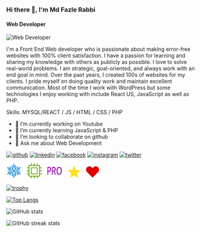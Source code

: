 ### Hi there 👋, I'm Md Fazle Rabbi
#### Web Developer
![Web Developer](https://media.licdn.com/dms/image/v2/D4E16AQEYzmL9vKSa9Q/profile-displaybackgroundimage-shrink_350_1400/B4EZU98EDYHUAY-/0/1740500912605?e=1746057600&v=beta&t=WVw_C_OJ2xNJ3PxekbK3y-B6L0GfQ16ja3BJmtKuhDo)

I'm a Front End Web developer who is passionate about making error-free websites with 100% client satisfaction. I have a passion for learning and sharing my knowledge with others as publicly as possible. I love to solve real-world problems. I am strategic, goal-oriented, and always work with an end goal in mind. Over the past years, I created 100s of websites for my clients. I pride myself on doing quality work and maintain excellent communication. Most of the time I work with WordPress but some technologies I enjoy working with include React US, JavaScript as well as PHP.

Skills: MYSQL/REACT / JS / HTML / CSS / PHP

- 🔭 I’m currently working on Youtube 
- 🌱 I’m currently learning JavaScript & PHP 
- 👯 I’m looking to collaborate on github 
- 💬 Ask me about Web Development 


[<img src='https://cdn.jsdelivr.net/npm/simple-icons@3.0.1/icons/github.svg' alt='github' height='40'>](https://github.com/rabbiOSD)  [<img src='https://cdn.jsdelivr.net/npm/simple-icons@3.0.1/icons/linkedin.svg' alt='linkedin' height='40'>](https://www.linkedin.com/in/fazlerabbi201/)  [<img src='https://cdn.jsdelivr.net/npm/simple-icons@3.0.1/icons/facebook.svg' alt='facebook' height='40'>](https://www.facebook.com/tmfazle.rabby)  [<img src='https://cdn.jsdelivr.net/npm/simple-icons@3.0.1/icons/instagram.svg' alt='instagram' height='40'>](https://www.instagram.com/realfazlerabbi/)  [<img src='https://cdn.jsdelivr.net/npm/simple-icons@3.0.1/icons/twitter.svg' alt='twitter' height='40'>](https://twitter.com/fazlerabbi201)  

<a href='https://archiveprogram.github.com/'><img src='https://raw.githubusercontent.com/acervenky/animated-github-badges/master/assets/acbadge.gif' width='40' height='40'></a> <a href='https://docs.github.com/en/developers'><img src='https://raw.githubusercontent.com/acervenky/animated-github-badges/master/assets/devbadge.gif' width='40' height='40'></a> <a href='https://github.com/pricing'><img src='https://raw.githubusercontent.com/acervenky/animated-github-badges/master/assets/pro.gif' width='40' height='40'></a> <a href='https://stars.github.com/'><img src='https://raw.githubusercontent.com/acervenky/animated-github-badges/master/assets/starbadge.gif' width='35' height='35'></a> <a href='https://docs.github.com/en/github/supporting-the-open-source-community-with-github-sponsors'><img src='https://raw.githubusercontent.com/acervenky/animated-github-badges/master/assets/sponsorbadge.gif' width='35' height='35'></a> 

[![trophy](https://github-profile-trophy.vercel.app/?username=rabbiOSD)](https://github.com/ryo-ma/github-profile-trophy)

[![Top Langs](https://github-readme-stats.vercel.app/api/top-langs/?username=rabbiOSD)](https://github.com/anuraghazra/github-readme-stats)

![GitHub stats](https://github-readme-stats.vercel.app/api?username=rabbiOSD&show_icons=true&count_private=true)  

![GitHub streak stats](https://streak-stats.demolab.com/?user=rabbiOSD)  

